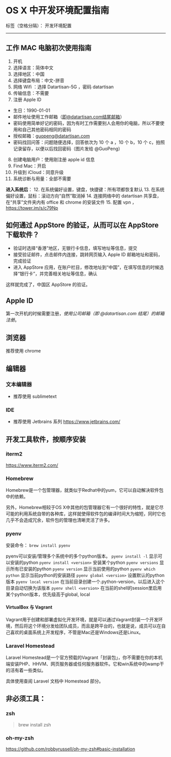 # OS X 中开发环境配置指南

标签（空格分隔）： 开发环境配置

---

## 工作 MAC 电脑初次使用指南

1. 开机
2. 选择语言：简体中文
3. 选择地区：中国
4. 选择键盘布局：中文-拼音
5. 网络 Wifi ：选择 Datartisan-5G ，密码 datartisan 
6. 传输信息：不需要
7. 注册 Apple ID
  - 生日：1990-01-01
  - 邮件地址使用工作邮箱（即@datartisan.com结尾邮箱）
  - 密码使用简单好记的密码，因为有时工作需要别人会用你的电脑，所以不要使用和自己其他密码相同的密码
  - 授权邮箱：guopeng@datartisan.com
  - 密码找回问答：问题随便选择，回答依次为 10 个 a ，10 个 b，10 个 c，拍照记录留存，以便以后找回密码（图片发给 @GuoPeng）

8. 创建电脑用户：使用刚注册 apple id 信息
9. Find Mac：开启
10. 升级到 iCloud：同意升级
11. 系统诊断与用量：全部不需要

**进入系统后**：
12. 在系统偏好设置，键盘，快捷键：所有项都恢复默认
13. 在系统偏好设置，鼠标：滚动方向“自然”取消掉
14. 连接网络中的 datartisan 共享盘，在“共享”文件夹内有 office 和 chrome 的安装文件
15. 配置 vpn ，https://tower.im/s/c79Np

## 如何通过 AppStore 的验证，从而可以在 AppStore 下载软件？

- 验证时选择“香港”地区，无银行卡信息，填写地址等信息，提交
- 接受验证邮件，点击邮件内连接，跳转网页输入 Apple ID 邮箱地址和密码，完成验证
- 进入 AppStore 应用，在账户栏目，修改地址到“中国”，在填写信息的时候选择“银行卡”，并完善相关地址等信息，确认

这样就完成了，中国区 AppStore 的验证。

## Apple ID

第一次开机的时候需要注册，*使用公司邮箱（即 @datartisan.com 结尾）的邮箱注册*。

## 浏览器

推荐使用 chrome

## 编辑器

### 文本编辑器

- 推荐使用 sublimetext

### IDE

- 推荐使用 Jetbrains 系列
  https://www.jetbrains.com/

## 开发工具软件，按顺序安装

### iterm2

https://www.iterm2.com/

### Homebrew

Homebrew是一个包管理器，就类似于Redhat中的yum，它可以自动解决软件包中的依赖。

另外，Homebrew相较于OS X中其他的包管理器它有一个很好的特性，就是它尽可能的利用系统自带的各种库，这样就使得软件包的编译时间大为缩短，同时它也几乎不会造成冗余，软件包的管理也清晰灵活了许多。

### pyenv
安装命令：
`brew install pyenv`

pyenv可以安装/管理多个系统中的多个python版本。
`pyenv install -l` 显示可以安装的python
`pyenv install <version>` 安装某个python
`pyenv versions` 显示所有已安装的python 
`pyenv version` 显示当前使用的python
`pyenv which python` 显示当前python的安装路径
`pyenv global <version>` 设置默认的python版本
`pyenv local version` 在当前目录创建一个.python-version，以后进入这个目录自动切换为该版本
`pyenv shell <version>` 在当前的shell的session里启用某个python版本，优先级高于global, local

#### VirtualBox 与 Vagrant

Vagrant用于创建和部署虚拟化开发环境，就是可以通过Vagrant封装一个开发环境，然后将这个环境分发给团队成员，而且是跨平台的，也就是说，成员可以在自己喜欢的桌面系统上开发程序，不管是Mac还是Windows还是Linux。

### Laravel Homestead

Laravel Homestead是一个官方预载的Vagrant「封装包」，你不需要在你的本机端安装PHP、HHVM、网页服务器或任何服务器软件。它和win系统中的wamp干的活有着一些类似。

具体使用查阅 Laravel 文档中 Homestead 部分。


## 非必须工具：

### zsh

> brew install zsh

### oh-my-zsh

https://github.com/robbyrussell/oh-my-zsh#basic-installation









